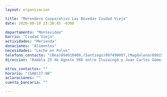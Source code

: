 ```yaml
---
layout: organizacion

title: "Merendero Cooperativo Las Bóvedas Ciudad Vieja"
date: 2020-08-10 23:30:45 -0300

departamento: "Montevideo"
barrio: "Ciudad Vieja"
actividades: "Merienda"
donaciones: "Alimentos"
necesidades: "Leche en Polvo"
telefono_contacto: "(Bea)094610400,(Santiago)097490097,(Magdalena)099151141 "
direccion: "Rambla 25 de Agosto 566 entre Ituzaingó y Juan Carlos Gómez, COVICIVI"

otros_contactos: ""
horario: "(SAB)17:00"
aclaraciones: ""
cuenta_bancaria: ""

---
```

